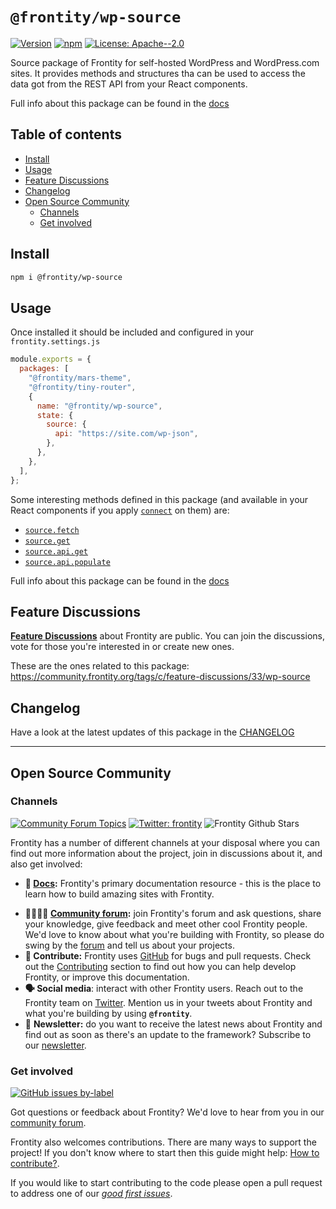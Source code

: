 # `@frontity/wp-source`

[![Version](https://img.shields.io/npm/v/@frontity/wp-source.svg)](https://www.npmjs.com/package/@frontity/wp-source) [![npm](https://img.shields.io/npm/dw/@frontity/wp-source)](https://www.npmjs.com/package/@frontity/wp-source) [![License: Apache--2.0](https://img.shields.io/badge/license-Apache%202-lightgrey)](https://github.com/frontity/frontity/blob/master/LICENSE)

Source package of Frontity for self-hosted WordPress and WordPress.com sites.
It provides methods and structures tha can be used to access the data got from the REST API from your React components.

Full info about this package can be found in the [docs](https://docs.frontity.org/api-reference-1/wordpress-source)

## Table of contents

<!-- toc -->

- [Install](#install)
- [Usage](#usage)
- [Feature Discussions](#feature-discussions)
- [Changelog](#changelog)
- [Open Source Community](#open-source-community)
  - [Channels](#channels)
  - [Get involved](#get-involved)

<!-- tocstop -->

## Install

```sh
npm i @frontity/wp-source
```

## Usage

Once installed it should be included and configured in your `frontity.settings.js`

```jsx
module.exports = {
  packages: [
    "@frontity/mars-theme",
    "@frontity/tiny-router",
    {
      name: "@frontity/wp-source",
      state: {
        source: {
          api: "https://site.com/wp-json",
        },
      },
    },
  ],
};
```

Some interesting methods defined in this package (and available in your React components if you apply [`connect`](https://docs.frontity.org/api-reference-1/frontity#connect) on them) are:

- [`source.fetch`](https://docs.frontity.org/api-reference-1/wordpress-source#source-fetch)
- [`source.get`](https://docs.frontity.org/api-reference-1/wordpress-source#source-get)
- [`source.api.get`](https://docs.frontity.org/api-reference-1/wordpress-source#api-get-endpoint-params-api-iswpcom)
- [`source.api.populate`](https://docs.frontity.org/api-reference-1/wordpress-source#populate-response-state-subdirectory-force)

Full info about this package can be found in the [docs](https://docs.frontity.org/api-reference-1/wordpress-source)

## Feature Discussions

[**Feature Discussions**](https://community.frontity.org/c/feature-discussions/33) about Frontity are public. You can join the discussions, vote for those you're interested in or create new ones.

These are the ones related to this package: https://community.frontity.org/tags/c/feature-discussions/33/wp-source

## Changelog

Have a look at the latest updates of this package in the [CHANGELOG](https://github.com/frontity/frontity/blob/dev/packages/wp-source/CHANGELOG.md)

---

## Open Source Community

### Channels

[![Community Forum Topics](https://img.shields.io/discourse/topics?color=blue&label=community%20forum&server=https%3A%2F%2Fcommunity.frontity.org%2F)](https://community.frontity.org/) [![Twitter: frontity](https://img.shields.io/twitter/follow/frontity.svg?style=social)](https://twitter.com/frontity) ![Frontity Github Stars](https://img.shields.io/github/stars/frontity/frontity?style=social)

Frontity has a number of different channels at your disposal where you can find out more information about the project, join in discussions about it, and also get involved:

- **📖 [Docs](https://docs.frontity.org/):** Frontity's primary documentation resource - this is the place to learn how to build amazing sites with Frontity.

* **👨‍👩‍👧‍👦 [Community forum](https://community.frontity.org/):** join Frontity's forum and ask questions, share your knowledge, give feedback and meet other cool Frontity people. We'd love to know about what you're building with Frontity, so please do swing by the [forum](https://community.frontity.org/) and tell us about your projects.
* **🐞 Contribute:** Frontity uses [GitHub](https://github.com/frontity/frontity) for bugs and pull requests. Check out the [Contributing](../../CONTRIBUTING.md/) section to find out how you can help develop Frontity, or improve this documentation.
* **🗣 Social media**: interact with other Frontity users. Reach out to the Frontity team on [Twitter](https://twitter.com/frontity). Mention us in your tweets about Frontity and what you're building by using **`@frontity`**.
* 💌 **Newsletter:** do you want to receive the latest news about Frontity and find out as soon as there's an update to the framework? Subscribe to our [newsletter](https://frontity.org/newsletter).

### Get involved

[![GitHub issues by-label](https://img.shields.io/github/issues/frontity/frontity/good%20first%20issue)](https://github.com/frontity/frontity/issues?q=is%3Aissue+is%3Aopen+label%3A%22good+first+issue%22)

Got questions or feedback about Frontity? We'd love to hear from you in our [community forum](https://community.frontity.org).

Frontity also welcomes contributions. There are many ways to support the project! If you don't know where to start then this guide might help: [How to contribute?](https://docs.frontity.org/contributing/how-to-contribute).

If you would like to start contributing to the code please open a pull request to address one of our [_good first issues_](https://github.com/frontity/frontity/issues?q=is%3Aissue+is%3Aopen+label%3A%22good+first+issue%22).
